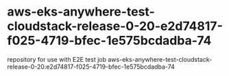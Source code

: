 # aws-eks-anywhere-test-cloudstack-release-0-20-e2d74817-f025-4719-bfec-1e575bcdadba-74
repository for use with E2E test job aws-eks-anywhere-test-cloudstack-release-0-20:e2d74817-f025-4719-bfec-1e575bcdadba-74
